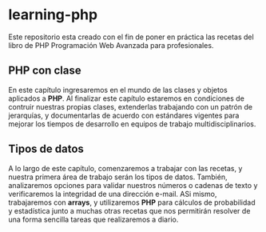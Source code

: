# learning-php
Este repositorio esta creado con el fin de poner en práctica las recetas del libro de PHP Programación Web Avanzada para profesionales.

## PHP con clase

En este capítulo ingresaremos en el mundo de las clases y objetos aplicados a **PHP**. Al finalizar este capítulo estaremos en condiciones de contruir nuestras propias clases, extenderlas trabajando con un patrón de jerarquías, y documentarlas de acuerdo con estándares vigentes para mejorar los tiempos de desarrollo en equipos de trabajo multidisciplinarios.

## Tipos de datos

A lo largo de este capítulo, comenzaremos a trabajar con las recetas, y nuestra primera área de trabajo serán los tipos de datos. También, analizaremos opciones para validar nuestros números o cadenas de texto y verificaremos la integridad de una dirección e-mail. ASi mismo, trabajaremos con **arrays**, y utilizaremos **PHP** para cálculos de probabilidad y estadística junto a muchas otras recetas que nos permitirán resolver de una forma sencilla tareas que realizaremos a diario.
